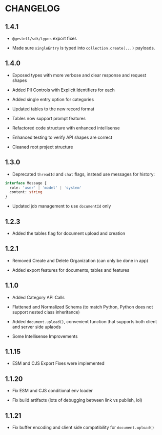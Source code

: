 # CHANGELOG

## 1.4.1

- `@gestell/sdk/types` export fixes

- Made sure `singleEntry` is typed into `collection.create(...)` payloads.

## 1.4.0

- Exposed types with more verbose and clear response and request shapes

- Added PII Controls with Explicit Identifiers for each

- Added single entry option for categories

- Updated tables to the new record format

- Tables now support prompt features

- Refactored code structure with enhanced intellisense

- Enhanced testing to verify API shapes are correct

- Cleaned root project structure

## 1.3.0

- Deprecated `threadId` and `chat` flags, instead use messages for history:

```typescript
interface Message {
  role: 'user' | 'model' | 'system'
  content: string
}
```

- Updated job management to use `documentId` only

## 1.2.3

- Added the tables flag for document upload and creation

## 1.2.1

- Removed Create and Delete Organization (can only be done in app)

- Added export features for documents, tables and features

## 1.1.0

- Added Category API Calls

- Flattened and Normalized Schema (to match Python, Python does not support nested class inheritance)

- Added `document.upload()`, convenient function that supports both client and server side uplaods

- Some Intellisense Improvements

## 1.1.15

- ESM and CJS Export Fixes were implemented

## 1.1.20

- Fix ESM and CJS conditional env loader

- Fix build artifacts (lots of debugging between link vs publish, lol)

## 1.1.21

- Fix buffer encoding and client side compatibility for `document.upload()`
